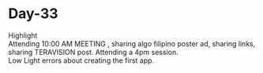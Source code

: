 # Day-33
Highlight  
Attending 10:00 AM MEETING , sharing algo filipino poster ad, sharing links, sharing TERAVISION post. Attending a 4pm session.  
Low Light 
errors about creating the first app.
